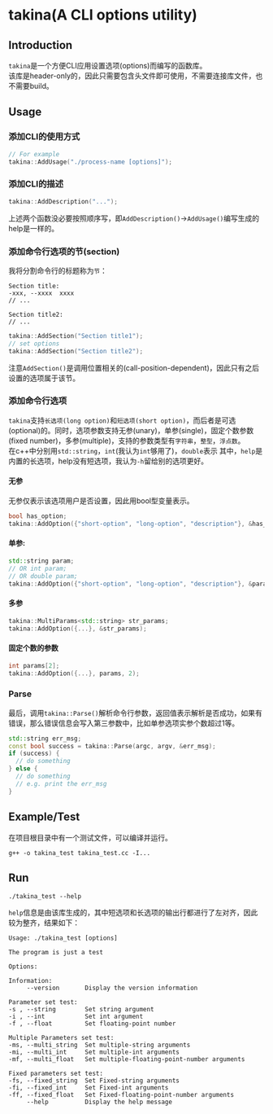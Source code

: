 # takina(A CLI options utility)
## Introduction
`takina`是一个方便CLI应用设置选项(options)而编写的函数库。<br>
该库是header-only的，因此只需要包含头文件即可使用，不需要连接库文件，也不需要build。<br>

## Usage
###  添加CLI的使用方式
```cpp
// For example
takina::AddUsage("./process-name [options]");
```

### 添加CLI的描述
```cpp
takina::AddDescription("...");
```
上述两个函数没必要按照顺序写，即`AddDescription()`->`AddUsage()`编写生成的help是一样的。

### 添加命令行选项的节(section)

我将分割命令行的标题称为`节`：
```
Section title:
-xxx, --xxxx  xxxx
// ...

Section title2:
// ...
```

```cpp
takina::AddSection("Section title1");
// set options
takina::AddSection("Section title2");
```
注意`AddSection()`是调用位置相关的(call-position-dependent)，因此只有之后设置的选项属于该节。


### 添加命令行选项

`takina`支持`长选项(long option)`和`短选项(short option)`，而后者是可选(optional)的。同时，选项参数支持无参(unary)，单参(single)，固定个数参数(fixed number)，多参(multiple)，支持的参数类型有`字符串`，`整型`，`浮点数`。<br>
在c++中分别用`std::string`，`int`(我认为`int`够用了)，`double`表示
其中，`help`是内置的长选项，help没有短选项，我认为`-h`留给别的选项更好。

#### 无参

无参仅表示该选项用户是否设置，因此用bool型变量表示。
```cpp
bool has_option;
takina::AddOption({"short-option", "long-option", "description"}, &has_option);
```

#### 单参:
```cpp
std::string param;
// OR int param;
// OR double param;
takina::AddOption({"short-option", "long-option", "description"}, &param);
```

#### 多参
```cpp
takina::MultiParams<std::string> str_params;
takina::AddOption({...}, &str_params);
```

#### 固定个数的参数
```cpp
int params[2];
takina::AddOption({...}, params, 2);
```

### Parse
最后，调用`takina::Parse()`解析命令行参数，返回值表示解析是否成功，如果有错误，那么错误信息会写入第三参数中，比如单参选项实参个数超过1等。
```cpp
std::string err_msg;
const bool success = takina::Parse(argc, argv, &err_msg);
if (success) {
  // do something
} else {
  // do something
  // e.g. print the err_msg
}
```

## Example/Test
在项目根目录中有一个测试文件，可以编译并运行。
```shell
g++ -o takina_test takina_test.cc -I...
```

## Run
```shell
./takina_test --help
```

`help`信息是由该库生成的，其中短选项和长选项的输出行都进行了左对齐，因此较为整齐，结果如下：

```
Usage: ./takina_test [options]

The program is just a test

Options: 

Information:
     --version       Display the version information

Parameter set test:
-s , --string        Set string argument
-i , --int           Set int argument
-f , --float         Set floating-point number

Multiple Parameters set test:
-ms, --multi_string  Set multiple-string arguments
-mi, --multi_int     Set multiple-int arguments
-mf, --multi_float   Set multiple-floating-point-number arguments

Fixed parameters set test:
-fs, --fixed_string  Set Fixed-string arguments
-fi, --fixed_int     Set Fixed-int arguments
-ff, --fixed_float   Set Fixed-floating-point-number arguments
     --help          Display the help message
```
